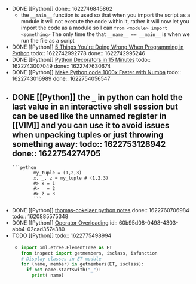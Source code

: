 - DONE [[Python]]
  done:: 1622746845862
	- the `__main__` function is used so that when you import the script as a module it will not execute the code within it, rather it will now let you import the code as a module so I can `from <module> import <something>` The only time the that `__name__ == __main__` is when we run the file as a script
- DONE [[Python]] [5 Things You're Doing Wrong When Programming in Python](https://www.youtube.com/watch?v=fMRzuwlqfzs&ab_channel=JackofSome)
  todo:: 1622742992778
  done:: 1622742995246
- DONE [[Python]] [Python Decorators in 15 Minutes](https://www.youtube.com/watch?v=r7Dtus7N4pI&ab_channel=Kite)
  todo:: 1622743007049
  done:: 1622747630674
- DONE [[Python]] [Make Python code 1000x Faster with Numba](https://www.youtube.com/watch?v=x58W9A2lnQc&ab_channel=JackofSome)
  todo:: 1622743016989
  done:: 1622754056547
- DONE [[Python]] the `_` in python can hold the last value in an interactive shell session but can be used like the unnamed register in [[VIM]] and you can use it to avoid issues when unpacking tuples or just throwing something away:
  todo:: 1622753128942
  done:: 1622754274705
	-
	  ```python
	  	  	  my_tuple = (1,2,3)
	  	  	  x, _, z = my_tuple # (1,2,3)
	  	  	  #> x = 1
	  	  	  #> _ = 2
	  	  	  #> z = 3
	  	  	  ```
- DONE [[Python]] [thomas-cokelaer python notes](https://thomas-cokelaer.info/tutorials/python/index.html)
  done:: 1622760706984
  todo:: 1620885575348
- DONE [[Python]] [Operator Overloading](https://www.programiz.com/python-programming/operator-overloading)
  id:: 60b95d08-0498-4303-abb4-02cad357e380
- TODO [[Python]] 
  todo:: 1622775498994
	- ```python 
	  import xml.etree.ElementTree as ET
	  from inspect import getmembers, isclass, isfunction 
	  # Display classes in ET module
	  for (name, member) in getmembers(ET, isclass):
	    if not name.startswith("_"):
	      print( name)